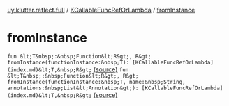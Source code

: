 [uy.klutter.reflect.full](../index.md) / [KCallableFuncRefOrLambda](index.md) / [fromInstance](.)


# fromInstance

`fun &lt;T&nbsp;:&nbsp;Function&lt;R&gt;, R&gt; fromInstance(functionInstance:&nbsp;T): [KCallableFuncRefOrLambda](index.md)&lt;T,&nbsp;R&gt;` [(source)](https://github.com/kohesive/klutter/blob/master/reflect-full-jdk6/src/main/kotlin/uy/klutter/reflect/full/KT-9005.kt#L11)
`fun &lt;T&nbsp;:&nbsp;Function&lt;R&gt;, R&gt; fromInstance(functionInstance:&nbsp;T, name:&nbsp;String, annotations:&nbsp;List&lt;Annotation&gt;): [KCallableFuncRefOrLambda](index.md)&lt;T,&nbsp;R&gt;` [(source)](https://github.com/kohesive/klutter/blob/master/reflect-full-jdk6/src/main/kotlin/uy/klutter/reflect/full/KT-9005.kt#L16)


